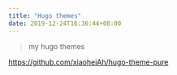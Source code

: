 ```yaml
---
title: "Hugo themes"
date: 2019-12-24T16:36:44+08:00
---
```


>my hugo themes

<!--more-->

https://github.com/xiaoheiAh/hugo-theme-pure